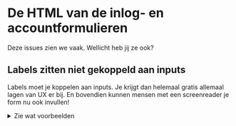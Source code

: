 # De HTML van de inlog- en accountformulieren

Deze issues zien we vaak. Wellicht heb jij ze ook?

## Labels zitten niet gekoppeld aan inputs

Labels moet je koppelen aan inputs. Je krijgt dan helemaal gratis allemaal lagen van UX er bij. En bovendien kunnen mensen met een screenreader je form nu ook invullen!

<details>
  <summary>Zie wat voorbeelden</summary>

### Niet goed
````
<label>naam</label>
<input id="naam">
````

### Goed
````html
<label>
  Naam
  <input>
</label>
````

### Ook goed
````html
<label for="naam">naam</label>
<input id="naam">
````
<details>
